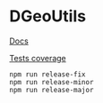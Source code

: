 # DGeoUtils

[Docs](https://edejin.github.io/DGeoUtils/index.html)

[Tests coverage](https://edejin.github.io/DGeoUtils/coverage/lcov-report/index.html)

```
npm run release-fix
npm run release-minor
npm run release-major
```
